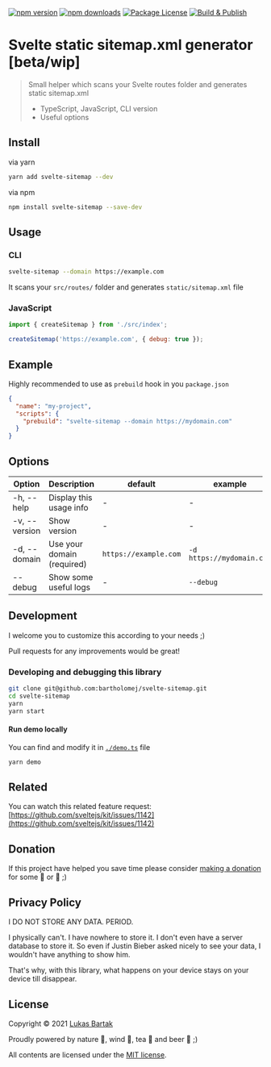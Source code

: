 [![npm version](https://badge.fury.io/js/svelte-sitemap.svg)](https://badge.fury.io/js/svelte-sitemap)
[![npm downloads](https://img.shields.io/npm/dt/svelte-sitemap.svg)](https://npm.im/svelte-sitemap)
[![Package License](https://img.shields.io/npm/l/svelte-sitemap.svg)](https://www.npmjs.com/svelte-sitemap)
[![Build & Publish](https://github.com/bartholomej/svelte-sitemap/workflows/Build%20&%20Publish/badge.svg)](https://github.com/bartholomej/svelte-sitemap/actions)

# Svelte static sitemap.xml generator [beta/wip]

> Small helper which scans your Svelte routes folder and generates static sitemap.xml
>
> - TypeScript, JavaScript, CLI version
> - Useful options

## Install

via yarn

```bash
yarn add svelte-sitemap --dev
```

via npm

```bash
npm install svelte-sitemap --save-dev
```

## Usage

### CLI

```bash
svelte-sitemap --domain https://example.com
```

It scans your `src/routes/` folder and generates `static/sitemap.xml` file

### JavaScript

```javascript
import { createSitemap } from './src/index';

createSitemap('https://example.com', { debug: true });
```

## Example

Highly recommended to use as `prebuild` hook in you `package.json`

```json
{
  "name": "my-project",
  "scripts": {
    "prebuild": "svelte-sitemap --domain https://mydomain.com"
  }
}
```

## Options

| Option        | Description                | default               | example                   |
| ------------- | -------------------------- | --------------------- | ------------------------- |
| -h, --help    | Display this usage info    | -                     | -                         |
| -v, --version | Show version               | -                     | -                         |
| -d, --domain  | Use your domain (required) | `https://example.com` | `-d https://mydomain.com` |
| --debug       | Show some useful logs      | -                     | `--debug`                 |

## Development

I welcome you to customize this according to your needs ;)

Pull requests for any improvements would be great!

### Developing and debugging this library

```bash
git clone git@github.com:bartholomej/svelte-sitemap.git
cd svelte-sitemap
yarn
yarn start
```

#### Run demo locally

You can find and modify it in [`./demo.ts`](./demo.ts) file

```bash
yarn demo
```

## Related

You can watch this related feature request: [https://github.com/sveltejs/kit/issues/1142](https://github.com/sveltejs/kit/issues/1142)

## Donation

If this project have helped you save time please consider [making a donation](https://github.com/sponsors/bartholomej) for some 🍺 or 🍵 ;)

## Privacy Policy

I DO NOT STORE ANY DATA. PERIOD.

I physically can't. I have nowhere to store it. I don't even have a server database to store it. So even if Justin Bieber asked nicely to see your data, I wouldn't have anything to show him.

That's why, with this library, what happens on your device stays on your device till disappear.

## License

Copyright &copy; 2021 [Lukas Bartak](http://bartweb.cz)

Proudly powered by nature 🗻, wind 💨, tea 🍵 and beer 🍺 ;)

All contents are licensed under the [MIT license].

[mit license]: LICENSE
